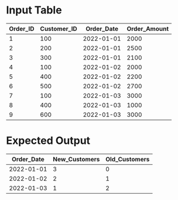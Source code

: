 # Input Table

| Order_ID | Customer_ID | Order_Date | Order_Amount |
|----------|-------------|------------|--------------|
|    1     |    100      | 2022-01-01 |     2000     |
|    2     |    200      | 2022-01-01 |     2500     |
|    3     |    300      | 2022-01-01 |     2100     |
|    4     |    100      | 2022-01-02 |     2000     |
|    5     |    400      | 2022-01-02 |     2200     |
|    6     |    500      | 2022-01-02 |     2700     |
|    7     |    100      | 2022-01-03 |     3000     |
|    8     |    400      | 2022-01-03 |     1000     |
|    9     |    600      | 2022-01-03 |     3000     |


# Expected Output

| Order_Date | New_Customers | Old_Customers |
|------------|---------------|---------------|
| 2022-01-01 |      3        |       0       |
| 2022-01-02 |      2        |       1       |
| 2022-01-03 |      1        |       2       |
